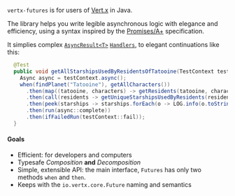 
`vertx-futures` is for users of [Vert.x](http://vertx.io/) in Java.

The library helps you write legible asynchronous logic with elegance and efficiency, using a syntax 
inspired by the [Promises/A+](https://promisesaplus.com/) specification.

It simplies complex [`AsyncResult<T>`](http://vertx.io/docs/apidocs/io/vertx/core/AsyncResult.html)
[`Handlers`](http://vertx.io/docs/apidocs/io/vertx/core/Handler.html), to elegant continuations like this:

```java
  @Test
  public void getAllStarshipsUsedByResidentsOfTatooine(TestContext testContext) {
    Async async = testContext.async();
    when(findPlanet("Tatooine"), getAllCharacters())
      .then(map((tatooine, characters) -> getResidents(tatooine, characters)))
      .then(call(residents -> getUniqueStarshipsUsedByResidents(residents, getAllStarships())))
      .then(peek(starships -> starships.forEach(o -> LOG.info(o.toString()))))
      .then(run(async::complete))
      .then(ifFailedRun(testContext::fail));
  }
```

#### Goals

* Efficient: for developers and computers
* Typesafe *Composition* **and** *Decomposition*
* Simple, extensible API: the main interface, `Futures` has only two methods `when` and `then`. 
* Keeps with the `io.vertx.core.Future` naming and semantics
